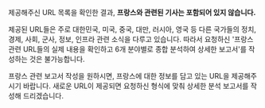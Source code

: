 제공해주신 URL 목록을 확인한 결과, **프랑스와 관련된 기사는 포함되어 있지 않습니다.**

제공된 URL들은 주로 대한민국, 미국, 중국, 대만, 러시아, 영국 등 다른 국가들의 정치, 경제, 사회, 군사, 정보, 인프라 관련 소식을 다루고 있습니다. 따라서 요청하신 '프랑스 관련 URL들의 실제 내용을 확인하고 6개 분야별로 종합 분석하여 상세한 보고서'를 작성하는 것은 불가능합니다.

프랑스 관련 보고서 작성을 원하시면, 프랑스에 대한 정보를 담고 있는 URL을 제공해주시기 바랍니다. 새로운 URL이 제공되면 요청하신 형식에 맞춰 상세한 분석 보고서를 작성해 드리겠습니다.